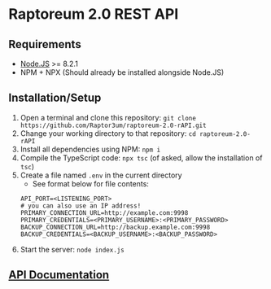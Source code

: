 # Raptoreum 2.0 REST API

## Requirements
- [Node.JS](https://nodejs.org) >= 8.2.1
- NPM + NPX (Should already be installed alongside Node.JS)

## Installation/Setup
1. Open a terminal and clone this repository: `git clone https://github.com/Raptor3um/raptoreum-2.0-rAPI.git`
1. Change your working directory to that repository: `cd raptoreum-2.0-rAPI`
1. Install all dependencies using NPM: `npm i`
1. Compile the TypeScript code: `npx tsc` (of asked, allow the installation of `tsc`)
1. Create a file named `.env` in the current directory
    - See format below for file contents:
    ```
    API_PORT=<LISTENING_PORT>
    # you can also use an IP address!
    PRIMARY_CONNECTION_URL=http://example.com:9998
    PRIMARY_CREDENTIALS=<PRIMARY_USERNAME>:<PRIMARY_PASSWORD>
    BACKUP_CONNECTION_URL=http://backup.example.com:9998
    BACKUP_CREDENTIALS=<BACKUP_USERNAME>:<BACKUP_PASSWORD>
    ```
1. Start the server: `node index.js`

## [API Documentation](API_DOCS.md)
